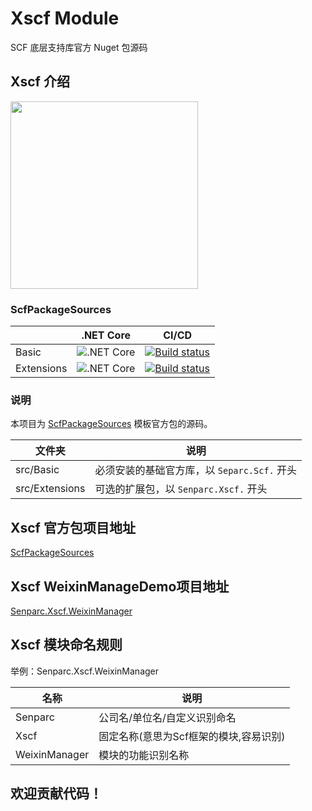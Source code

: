 # Xscf Module

SCF 底层支持库官方 Nuget 包源码

## Xscf 介绍

<img src="https://weixin.senparc.com/images/SCF/logo.png" width="300" />

### ScfPackageSources

|              |    .NET Core    |     CI/CD
|--------------|-----------------|---------------
|  Basic       | ![.NET Core](https://github.com/SenparcCoreFramework/ScfPackageSources/workflows/.NET%20Core/badge.svg)  |  [![Build status](https://mysenparc.visualstudio.com/SenparcCoreFramework/_apis/build/status/SenparcCoreFramework-ASP.NET%20Core-CI)](https://mysenparc.visualstudio.com/SenparcCoreFramework/_build/latest?definitionId=41)
|  Extensions  | ![.NET Core](https://github.com/SenparcCoreFramework/ScfPackageSources/workflows/.NET%20Core/badge.svg)  |  [![Build status](https://mysenparc.visualstudio.com/SenparcCoreFramework/_apis/build/status/SenparcCoreFramework-ASP.NET%20Core-CI)](https://mysenparc.visualstudio.com/SenparcCoreFramework/_build/latest?definitionId=41)


### 说明
本项目为 [ScfPackageSources](https://github.com/SenparcCoreFramework/ScfPackageSources) 模板官方包的源码。


|    文件夹     |    说明         |
|--------------|-----------------|
|  src/Basic       |  必须安装的基础官方库，以 `Separc.Scf.` 开头
|  src/Extensions  |  可选的扩展包，以 `Senparc.Xscf.` 开头

## Xscf 官方包项目地址

[ScfPackageSources](https://github.com/SenparcCoreFramework/ScfPackageSources)

## Xscf WeixinManageDemo项目地址

[Senparc.Xscf.WeixinManager](https://github.com/SenparcCoreFramework/ScfPackageSources)

## Xscf 模块命名规则

举例：Senparc.Xscf.WeixinManager

|    名称     |    说明         |
|--------------|-----------------|
|  Senparc       |  公司名/单位名/自定义识别命名
|  Xscf  |  固定名称(意思为Scf框架的模块,容易识别)
|  WeixinManager  |  模块的功能识别名称

## 欢迎贡献代码！